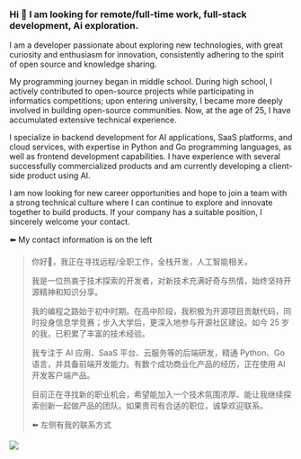 ### Hi 👋 I am looking for remote/full-time work, full-stack development, Ai exploration. 

I am a developer passionate about exploring new technologies, with great curiosity and enthusiasm for innovation, consistently adhering to the spirit of open source and knowledge sharing.

My programming journey began in middle school. During high school, I actively contributed to open-source projects while participating in informatics competitions; upon entering university, I became more deeply involved in building open-source communities. Now, at the age of 25, I have accumulated extensive technical experience.

I specialize in backend development for AI applications, SaaS platforms, and cloud services, with expertise in Python and Go programming languages, as well as frontend development capabilities. I have experience with several successfully commercialized products and am currently developing a client-side product using AI.

I am now looking for new career opportunities and hope to join a team with a strong technical culture where I can continue to explore and innovate together to build products. If your company has a suitable position, I sincerely welcome your contact.

⬅️ My contact information is on the left



> 你好👋，我正在寻找远程/全职工作，全栈开发，人工智能相关。
>
> 我是一位热衷于技术探索的开发者，对新技术充满好奇与热情，始终坚持开源精神和知识分享。
>
> 我的编程之路始于初中时期。在高中阶段，我积极为开源项目贡献代码，同时投身信息学竞赛；步入大学后，更深入地参与开源社区建设。如今 25 岁的我，已积累了丰富的技术经验。
>
> 我专注于 AI 应用、SaaS 平台、云服务等的后端研发，精通 Python、Go 语言，并具备前端开发能力。有数个成功商业化产品的经历，正在使用 AI 开发客户端产品。
>
> 目前正在寻找新的职业机会，希望能加入一个技术氛围浓厚、能让我继续探索创新一起做产品的团队。如果贵司有合适的职位，诚挚欢迎联系。
>
> ⬅️ 左侧有我的联系方式

<a href="https://github.com/xxnuo">
  <img align="center" src="https://github-readme-stats.vercel.app/api?username=xxnuo&theme=swift&show_icons=true" />
</a>
